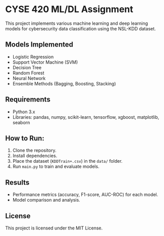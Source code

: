 # CYSE 420 ML/DL Assignment

This project implements various machine learning and deep learning models for cybersecurity data classification using the NSL-KDD dataset.

## Models Implemented
- Logistic Regression
- Support Vector Machine (SVM)
- Decision Tree
- Random Forest
- Neural Network
- Ensemble Methods (Bagging, Boosting, Stacking)

## Requirements
- Python 3.x
- Libraries: pandas, numpy, scikit-learn, tensorflow, xgboost, matplotlib, seaborn

## How to Run:
1. Clone the repository.
2. Install dependencies.
3. Place the dataset (`KDDTrain+.csv`) in the `data/` folder.
4. Run `main.py` to train and evaluate models.

## Results
- Performance metrics (accuracy, F1-score, AUC-ROC) for each model.
- Model comparison and analysis.

## License
This project is licensed under the MIT License.